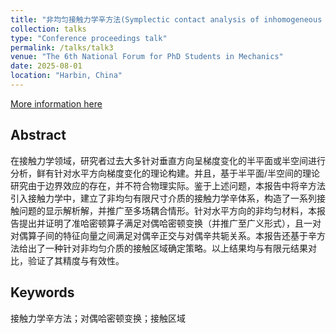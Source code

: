 ```yaml
---
title: "非均匀接触力学辛方法(Symplectic contact analysis of inhomogeneous media)"
collection: talks
type: "Conference proceedings talk"
permalink: /talks/talk3
venue: "The 6th National Forum for PhD Students in Mechanics"
date: 2025-08-01
location: "Harbin, China"
---
```

[More information here](https://meeting.cstam.org.cn/?mid=116&sid=461)


## Abstract
在接触力学领域，研究者过去大多针对垂直方向呈梯度变化的半平面或半空间进行分析，鲜有针对水平方向梯度变化的理论构建。并且，基于半平面/半空间的理论研究由于边界效应的存在，并不符合物理实际。鉴于上述问题，本报告中将辛方法引入接触力学中，建立了非均匀有限尺寸介质的接触力学辛体系，构造了一系列接触问题的显示解析解，并推广至多场耦合情形。针对水平方向的非均匀材料，本报告提出并证明了准哈密顿算子满足对偶哈密顿变换（并推广至广义形式），且一对对偶算子间的特征向量之间满足对偶辛正交与对偶辛共轭关系。本报告还基于辛方法给出了一种针对非均匀介质的接触区域确定策略。以上结果均与有限元结果对比，验证了其精度与有效性。

## Keywords
接触力学辛方法；对偶哈密顿变换；接触区域
